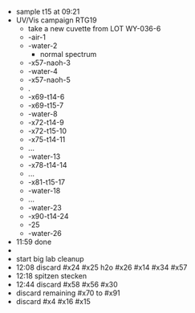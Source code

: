 - sample t15 at 09:21
- UV/Vis campaign RTG19
	- take a new cuvette from LOT WY-036-6
	- -air-1
	- -water-2
		- normal spectrum
	- -x57-naoh-3
	- -water-4
	- -x57-naoh-5
	- .
	- -x69-t14-6
	- -x69-t15-7
	- -water-8
	- -x72-t14-9
	- -x72-t15-10
	- -x75-t14-11
	- ...
	- -water-13
	- -x78-t14-14
	- ...
	- -x81-t15-17
	- -water-18
	- ...
	- -water-23
	- -x90-t14-24
	- -25
	- -water-26
- 11:59  done
-
- start big lab cleanup
- 12:08 discard #x24 #x25 h2o #x26 #x14 #x34 #x57
- 12:18   spitzen stecken
- 12:44  discard #x58 #x56 #x30
- discard remaining #x70 to #x91
- discard #x4 #x16 #x15